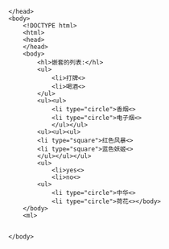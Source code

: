 <!DOCTYPE html>
<html>
	<head>
		
	</head>
	<body>
		<!DOCTYPE html>
		<html>
		<head>  
		</head>
		<body>
			<hl>嵌套的列表:</hl>
			<ul>
				<li>打牌<>
				<li>喝酒<>
			</ul>
			<ul><ul>
				<li type="circle">香烟<>
				<li type="circle">电子烟<>
				</ul></ul>
			<ul><ul><ul>
			<li type="square">红色风暴<>
			<li type="square">蓝色妖姬<>
			</ul></ul></ul>
			<ul>
				<li>yes<>
				<li>no<>
			<ul>
				<li type="circle">中华<>
				<li type="circle">荷花<></body>		
		</body>
		<ml>

		
	</body>
<ml>
